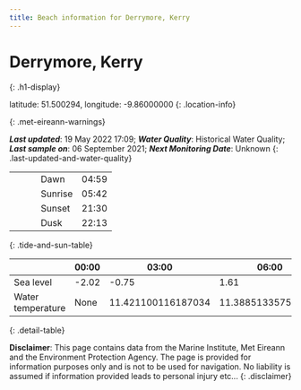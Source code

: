 ```yaml
---
title: Beach information for Derrymore, Kerry
---
```

# Derrymore, Kerry 
{: .h1-display}

latitude: 51.500294, longitude: -9.86000000
{: .location-info}


{: .met-eireann-warnings}

___Last updated___: 19 May 2022 17:09; ___Water Quality___: Historical Water Quality;
___Last sample on___: 06 September 2021; ___Next Monitoring Date___: Unknown
{: .last-updated-and-water-quality}

|   |   |   |   |   |
|---|---|---|---|---|
|   |   |   | Dawn  | 04:59 |
|   |   |   | Sunrise  | 05:42 |
|   |   |   | Sunset  | 21:30 |
|   |   |   | Dusk  | 22:13 |
{: .tide-and-sun-table}

<div></div>

| | 00:00 | 03:00 | 06:00 | 09:00 | 12:00 | 15:00 | 18:00 | 21:00 |
|---|---|---|---|---|---|---|---|---|
| Sea level | -2.02 | -0.75 | 1.61 | 0.71| -1.68 | -0.82 | 1.6 | 1.08 |
| Water temperature | None | 11.421100116187034 | 11.388513357506978 | 11.450814655021473 | 11.617827607080077 | 11.769631222304577 | 11.706704155459546 | 11.59813132787542 |
{: .detail-table}

__Disclaimer__: This page contains data from the Marine Institute,
Met Eireann and the Environment Protection Agency. The page is provided for
information purposes only and is not to be used for navigation. No liability
is assumed if information provided leads to personal injury etc...
{: .disclaimer}